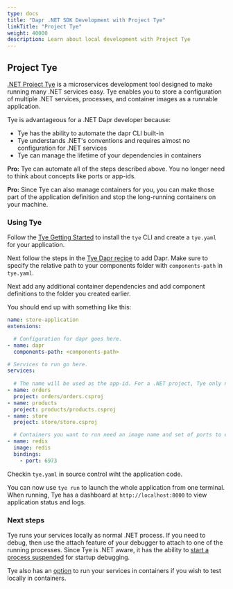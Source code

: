```yaml
---
type: docs
title: "Dapr .NET SDK Development with Project Tye"
linkTitle: "Project Tye"
weight: 40000
description: Learn about local development with Project Tye
---
```


## Project Tye

[.NET Project Tye](https://github.com/dotnet/tye/) is a microservices development tool designed to make running many .NET services easy. Tye enables you to store a configuration of multiple .NET services, processes, and container images as a runnable application. 

Tye is advantageous for a .NET Dapr developer because:

- Tye has the ability to automate the dapr CLI built-in
- Tye understands .NET's conventions and requires almost no configuration for .NET services
- Tye can manage the lifetime of your dependencies in containers

**Pro:** Tye can automate all of the steps described above. You no longer need to think about concepts like ports or app-ids.

**Pro:** Since Tye can also manage containers for you, you can make those part of the application definition and stop the long-running containers on your machine.

### Using Tye

Follow the [Tye Getting Started](https://github.com/dotnet/tye/blob/master/docs/getting_started.md) to install the `tye` CLI and create a `tye.yaml` for your application.

Next follow the steps in the [Tye Dapr recipe](https://github.com/dotnet/tye/blob/master/docs/recipes/dapr.md) to add Dapr. Make sure to specify the relative path to your components folder with `components-path` in `tye.yaml`.

Next add any additional container dependencies and add component definitions to the folder you created earlier.

You should end up with something like this:

```yaml
name: store-application
extensions:

  # Configuration for dapr goes here.
- name: dapr
  components-path: <components-path> 

# Services to run go here.
services:
  
  # The name will be used as the app-id. For a .NET project, Tye only needs the path to the project file.
- name: orders
  project: orders/orders.csproj
- name: products
  project: products/products.csproj
- name: store
  project: store/store.csproj

  # Containers you want to run need an image name and set of ports to expose.
- name: redis
  image: redis
  bindings:
    - port: 6973
```

Checkin `tye.yaml` in source control wiht the application code. 

You can now use `tye run` to launch the whole application from one terminal. When running, Tye has a dashboard at `http://localhost:8000` to view application status and logs.

### Next steps

Tye runs your services locally as normal .NET process. If you need to debug, then use the attach feature of your debugger to attach to one of the running processes. Since Tye is .NET aware, it has the ability to [start a process suspended](https://github.com/dotnet/tye/blob/master/docs/reference/commandline/tye-run.md#options) for startup debugging.

Tye also has an [option](https://github.com/dotnet/tye/blob/master/docs/reference/commandline/tye-run.md#options) to run your services in containers if you wish to test locally in containers.
